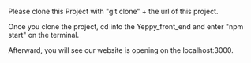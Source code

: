 Please clone this Project with "git clone" + the url of this project.

Once you clone the project, cd into the Yeppy_front_end and enter "npm start" on the terminal.

Afterward, you will see our website is opening on the localhost:3000.
